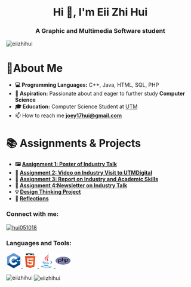 <h1 align="center">Hi 👋, I'm Eii Zhi Hui</h1>
<h3 align="center">A Graphic and Multimedia Software student</h3>

<p align="left"> <img src="https://komarev.com/ghpvc/?username=eiizhihui&label=Profile%20views&color=0e75b6&style=flat" alt="eiizhihui" /> </p>

# 🚀About Me

- **💻 Programming Languages:** C++, Java, HTML, SQL, PHP
- **🌟 Aspiration:** Passionate about and eager to further study **Computer Science**
- **🎓 Education:** Computer Science Student at [UTM](https://www.utm.my/)
- 📫 How to reach me **joey17hui@gmail.com**

#  📚 Assignments & Projects
-   **🖼️ [Assignment 1: Poster of Industry Talk](https://github.com/eiizhihui/SECP1513/blob/980504b916158caa19b68c2c8a74a1a500ae82d3/Assignment%201.pdf)**
-   **🎥 [Assignment 2: Video on Industry Visit to UTMDigital](https://github.com/eiizhihui/SECP1513/blob/980504b916158caa19b68c2c8a74a1a500ae82d3/Assignment%202.mp4)**
-   **📄 [Assignment 3: Report on Industry and Academic Skills](https://github.com/eiizhihui/SECP1513/blob/980504b916158caa19b68c2c8a74a1a500ae82d3/Assignment%203.pdf)**
-   **🌟 [Assignment 4:Newsletter on Industry Talk](https://github.com/eiizhihui/SECP1513/blob/578fb563d5bb8339c70290202346b40fc21a3228/assignment%204.pdf)**
-   **💡 [Design Thinking Project](https://github.com/eiizhihui/SECP1513/tree/980504b916158caa19b68c2c8a74a1a500ae82d3/Design%20Thinking%20Project)**
-   **📝 [Reflections](https://github.com/eiizhihui/SECP1513/blob/980504b916158caa19b68c2c8a74a1a500ae82d3/README.md)**

<h3 align="left">Connect with me:</h3>
<p align="left">
<a href="https://instagram.com/hui051018" target="blank"><img align="center" src="https://raw.githubusercontent.com/rahuldkjain/github-profile-readme-generator/master/src/images/icons/Social/instagram.svg" alt="hui051018" height="30" width="40" /></a>
</p>

<h3 align="left">Languages and Tools:</h3>
<p align="left"> <a href="https://www.w3schools.com/cpp/" target="_blank" rel="noreferrer"> <img src="https://raw.githubusercontent.com/devicons/devicon/master/icons/cplusplus/cplusplus-original.svg" alt="cplusplus" width="40" height="40"/> </a> <a href="https://www.w3.org/html/" target="_blank" rel="noreferrer"> <img src="https://raw.githubusercontent.com/devicons/devicon/master/icons/html5/html5-original-wordmark.svg" alt="html5" width="40" height="40"/> </a> <a href="https://www.java.com" target="_blank" rel="noreferrer"> <img src="https://raw.githubusercontent.com/devicons/devicon/master/icons/java/java-original.svg" alt="java" width="40" height="40"/> </a> <a href="https://www.php.net" target="_blank" rel="noreferrer"> <img src="https://raw.githubusercontent.com/devicons/devicon/master/icons/php/php-original.svg" alt="php" width="40" height="40"/> </a> </p>

<p><img align="left" src="https://github-readme-stats.vercel.app/api/top-langs?username=eiizhihui&show_icons=true&locale=en&layout=compact" alt="eiizhihui" /></p>

<p>&nbsp;<img align="center" src="https://github-readme-stats.vercel.app/api?username=eiizhihui&show_icons=true&locale=en" alt="eiizhihui" /></p>


